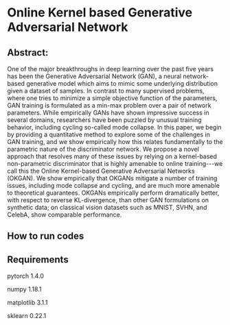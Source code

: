 # Online Kernel based Generative Adversarial Network
## Abstract:
One of the major breakthroughs in deep learning over the past five years has been the Generative Adversarial Network (GAN), a neural network-based generative model which aims to mimic some underlying distribution given a dataset of samples. In contrast to many supervised problems, where one tries to minimize a simple objective function of the parameters, GAN training is formulated as a min-max problem over a pair of network parameters. While empirically GANs have shown impressive success in several domains, researchers have been puzzled by unusual training behavior, including cycling so-called mode collapse. In this paper, we begin by providing a quantitative method to explore some of the challenges in GAN training, and we show empirically how this relates fundamentally to the parametric nature of the discriminator network. We propose a novel approach that resolves many of these issues by relying on a kernel-based non-parametric discriminator that is highly amenable to online training---we call this the Online Kernel-based Generative Adversarial Networks (OKGAN). We show empirically that OKGANs mitigate a number of training issues, including mode collapse and cycling, and are much more amenable to theoretical guarantees. OKGANs empirically perform dramatically better, with respect to reverse KL-divergence, than other GAN formulations on synthetic data; on classical vision datasets such as MNIST, SVHN, and CelebA, show comparable performance.
## How to run codes

## Requirements
pytorch 1.4.0

numpy 1.18.1

matplotlib 3.1.1

sklearn 0.22.1

